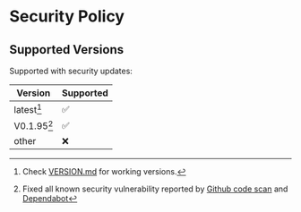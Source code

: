 # Security Policy

## Supported Versions

Supported with security updates:

| Version         | Supported          |
| --------------- | ------------------ |
| latest[^1]      | :white_check_mark: |
| V0.1.95[^2]     | :white_check_mark: |
| other           | :x:                |

[^1]: Check [VERSION.md](VERSION.md) for working versions.

[^2]: Fixed all known security vulnerability reported by [Github code scan](https://docs.github.com/en/code-security/code-scanning/introduction-to-code-scanning/about-code-scanning-with-codeql) and [Dependabot](https://docs.github.com/code-security/dependabot/dependabot-alert-rules/about-dependabot-alert-rules)